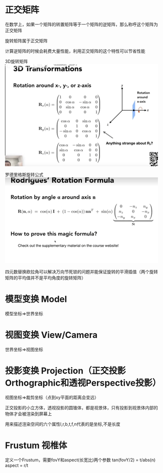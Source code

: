 # 正交矩阵

在数学上，如果一个矩阵的转置矩阵等于一个矩阵的逆矩阵，那么称呼这个矩阵为正交矩阵

旋转矩阵属于正交矩阵

计算逆矩阵的时候会耗费大量性能，利用正交矩阵的这个特性可以节省性能

3D旋转矩阵
![图片](./Image/04_01.png)

罗德里格斯旋转公式
![图片](./Image/04_02.png)

四元数替换欧拉角可以解决万向节死锁的问题并能保证旋转的平滑插值（两个旋转矩阵的平均值并不是平均角度的旋转矩阵）

# 模型变换 Model

模型坐标=>世界坐标
# 视图变换 View/Camera

世界坐标=>视图坐标
# 投影变换 Projection（正交投影Orthographic和透视Perspective投影）

视图坐标=>裁剪坐标（点到xy平面的距离会变远）

正交投影的小立方体，透视投影的圆锥体，都是视景体，只有投影到视景体内部的物体才会被渲染到屏幕上

用来描述渲染空间的六个属性l,r,b,t,f,n代表的是坐标,不是长度
# Frustum 视椎体
定义一个Frustum，需要fovY和aspect(长宽比)两个参数
tan(fovY/2) = t/abs(n)
aspect = r/t